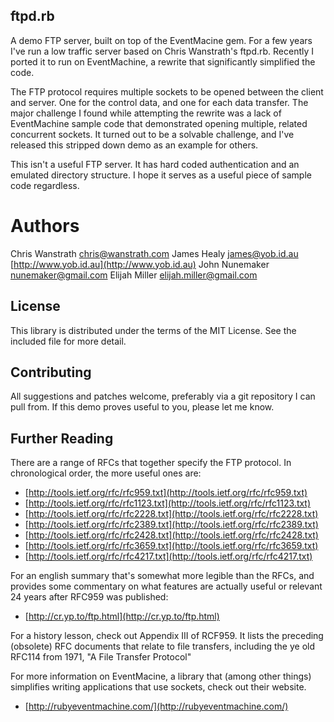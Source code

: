 ## ftpd.rb

A demo FTP server, built on top of the EventMacine gem. For a few years I've run
a low traffic server based on Chris Wanstrath's ftpd.rb. Recently I ported it
to run on EventMachine, a rewrite that significantly simplified the code.

The FTP protocol requires multiple sockets to be opened between the client and server.
One for the control data, and one for each data transfer. The major challenge
I found while attempting the rewrite was a lack of EventMachine sample code
that demonstrated opening multiple, related concurrent sockets. It turned out
to be a solvable challenge, and I've released this stripped down demo as
an example for others.

This isn't a useful FTP server. It has hard coded authentication and an
emulated directory structure. I hope it serves as a useful piece of sample code
regardless.

# Authors

Chris Wanstrath <chris@wanstrath.com>
James Healy <james@yob.id.au>
[http://www.yob.id.au](http://www.yob.id.au)
John Nunemaker <nunemaker@gmail.com>
Elijah Miller <elijah.miller@gmail.com>

## License

This library is distributed under the terms of the MIT License. See the included file for
more detail.

## Contributing

All suggestions and patches welcome, preferably via a git repository I can pull from.
If this demo proves useful to you, please let me know.

## Further Reading

There are a range of RFCs that together specify the FTP protocol. In chronological
order, the more useful ones are:

- [http://tools.ietf.org/rfc/rfc959.txt](http://tools.ietf.org/rfc/rfc959.txt)
- [http://tools.ietf.org/rfc/rfc1123.txt](http://tools.ietf.org/rfc/rfc1123.txt)
- [http://tools.ietf.org/rfc/rfc2228.txt](http://tools.ietf.org/rfc/rfc2228.txt)
- [http://tools.ietf.org/rfc/rfc2389.txt](http://tools.ietf.org/rfc/rfc2389.txt)
- [http://tools.ietf.org/rfc/rfc2428.txt](http://tools.ietf.org/rfc/rfc2428.txt)
- [http://tools.ietf.org/rfc/rfc3659.txt](http://tools.ietf.org/rfc/rfc3659.txt)
- [http://tools.ietf.org/rfc/rfc4217.txt](http://tools.ietf.org/rfc/rfc4217.txt)

For an english summary that's somewhat more legible than the RFCs, and provides
some commentary on what features are actually useful or relevant 24 years after
RFC959 was published:

- [http://cr.yp.to/ftp.html](http://cr.yp.to/ftp.html)

For a history lesson, check out Appendix III of RCF959. It lists the preceding
(obsolete) RFC documents that relate to file transfers, including the ye old
RFC114 from 1971, "A File Transfer Protocol"

For more information on EventMacine, a library that (among other things) simplifies
writing applications that use sockets, check out their website.

- [http://rubyeventmachine.com/](http://rubyeventmachine.com/)
